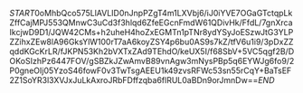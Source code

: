 $START$0oMhbQco575LlAVLID0nJnpPZgT4m1LXVbj6/iJ0iYVE7OGaGTctqpLkZffCajMPJ553QMnwC3uCd3f3hlqd6ZfeEGcnFmdW61QDivHk/FfdL/7gnXrcaIkcjwD9D1/JQW42CMs+h2uheH4hoZxEGMTn1pTNr8ydYSyJoESzwJtG3YLPZZihxZEw8lA96GksYlW100rT7aA6koyZSY4p6bu0AS9s7kZ/tfV6u1i9/3pDxZZqddKGcKrLR/fJKPN53Kh2bVXTxZAd9TEhdO/keUX5I/f68SbV+5VC5qgf2B/DOKoSIzhPz6447FOV/gSBZkJZwAmvB89vnAgw3mNysPBp5q6EYWJg6fo9/2P0gneOIj05YzoS46fowF0v3TwTsgAEEU1k49zvsRFWc53sn55rCqY+BaTsEF2Z1SoYR3l3XVJxJuLkAxroJRbFDffzqba6flRUL0aBDn9orJmnDw==$END$